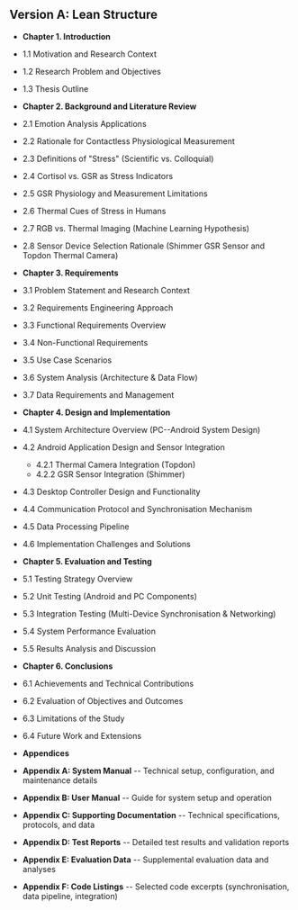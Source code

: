## Version A: Lean Structure

- **Chapter 1. Introduction**

- 1.1 Motivation and Research Context

- 1.2 Research Problem and Objectives

- 1.3 Thesis Outline

- **Chapter 2. Background and Literature Review**

- 2.1 Emotion Analysis Applications

- 2.2 Rationale for Contactless Physiological Measurement

- 2.3 Definitions of "Stress" (Scientific vs. Colloquial)

- 2.4 Cortisol vs. GSR as Stress Indicators

- 2.5 GSR Physiology and Measurement Limitations

- 2.6 Thermal Cues of Stress in Humans

- 2.7 RGB vs. Thermal Imaging (Machine Learning Hypothesis)

- 2.8 Sensor Device Selection Rationale (Shimmer GSR Sensor and Topdon
  Thermal Camera)

- **Chapter 3. Requirements**

- 3.1 Problem Statement and Research Context

- 3.2 Requirements Engineering Approach

- 3.3 Functional Requirements Overview

- 3.4 Non-Functional Requirements

- 3.5 Use Case Scenarios

- 3.6 System Analysis (Architecture & Data Flow)

- 3.7 Data Requirements and Management

- **Chapter 4. Design and Implementation**

- 4.1 System Architecture Overview (PC--Android System Design)

- 4.2 Android Application Design and Sensor Integration
  - 4.2.1 Thermal Camera Integration (Topdon)
  - 4.2.2 GSR Sensor Integration (Shimmer)

- 4.3 Desktop Controller Design and Functionality

- 4.4 Communication Protocol and Synchronisation Mechanism

- 4.5 Data Processing Pipeline

- 4.6 Implementation Challenges and Solutions

- **Chapter 5. Evaluation and Testing**

- 5.1 Testing Strategy Overview

- 5.2 Unit Testing (Android and PC Components)

- 5.3 Integration Testing (Multi-Device Synchronisation & Networking)

- 5.4 System Performance Evaluation

- 5.5 Results Analysis and Discussion

- **Chapter 6. Conclusions**

- 6.1 Achievements and Technical Contributions

- 6.2 Evaluation of Objectives and Outcomes

- 6.3 Limitations of the Study

- 6.4 Future Work and Extensions

- **Appendices**

- **Appendix A: System Manual** -- Technical setup, configuration, and
  maintenance details

- **Appendix B: User Manual** -- Guide for system setup and operation

- **Appendix C: Supporting Documentation** -- Technical specifications,
  protocols, and data

- **Appendix D: Test Reports** -- Detailed test results and validation
  reports

- **Appendix E: Evaluation Data** -- Supplemental evaluation data and
  analyses

- **Appendix F: Code Listings** -- Selected code excerpts
  (synchronisation, data pipeline, integration)
